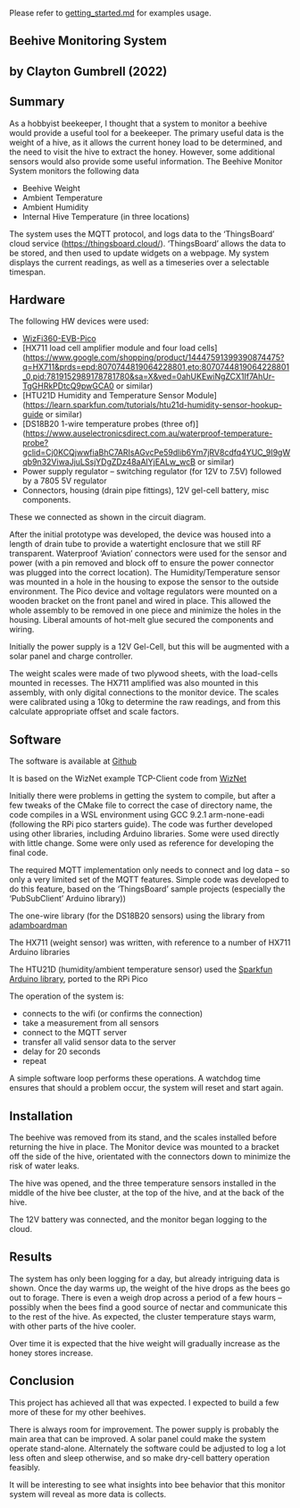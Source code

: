 Please refer to [getting_started.md][link-getting_started] for examples usage.



<!--
Link
-->

[link-getting_started]: https://github.com/Wiznet/WizFi360-EVB-Pico-C/blob/main/getting_started.md




## Beehive Monitoring System
## by Clayton Gumbrell (2022)

## Summary

As a hobbyist beekeeper, I thought that a system to monitor a beehive would provide a useful tool for a beekeeper. The primary useful data is the weight of a hive, as it allows the current honey load to be determined, and the need to visit the hive to extract the honey. However, some additional sensors would also provide some useful information. The Beehive Monitor System monitors the following data
* Beehive Weight
* Ambient Temperature
* Ambient Humidity
* Internal Hive Temperature (in three locations)

The system uses the MQTT protocol, and logs data to the ‘ThingsBoard’ cloud service (https://thingsboard.cloud/). ‘ThingsBoard’ allows the data to be stored, and then used to update widgets on a webpage. My system displays the current readings, as well as a timeseries over a selectable timespan.

## Hardware

The following HW devices were used:
* [WizFi360-EVB-Pico](https://docs.wiznet.io/Product/Open-Source-Hardware/wizfi360-evb-pico)
* [HX711 load cell amplifier module and four load cells](https://www.google.com/shopping/product/14447591399390874475?q=HX711&prds=epd:8070744819064228801,eto:8070744819064228801_0,pid:7819152989178781780&sa=X&ved=0ahUKEwiNgZCX1If7AhUr-TgGHRkPDtcQ9pwGCA0 or similar)
* [HTU21D Humidity and Temperature Sensor Module](https://learn.sparkfun.com/tutorials/htu21d-humidity-sensor-hookup-guide or similar)
* [DS18B20 1-wire temperature probes (three of)](https://www.auselectronicsdirect.com.au/waterproof-temperature-probe?gclid=Cj0KCQjwwfiaBhC7ARIsAGvcPe59dlib6Ym7jRV8cdfq4YUC_9I9gWqb9n32ViwaJjuLSsjYDgZDz48aAlYjEALw_wcB or similar)
* Power supply regulator – switching regulator (for 12V to 7.5V) followed by a 7805 5V regulator
* Connectors, housing (drain pipe fittings), 12V gel-cell battery, misc components.

These we connected as shown in the circuit diagram.

After the initial prototype was developed, the device was housed into a length of drain tube to provide a watertight enclosure that we still RF transparent. Waterproof ‘Aviation’ connectors were used for the sensor and power (with a pin removed and block off to ensure the power connector was plugged into the correct location). The Humidity/Temperature sensor was mounted in a hole in the housing to expose the sensor to the outside environment. The Pico device and voltage regulators were mounted on a wooden bracket on the front panel and wired in place. This allowed the whole assembly to be removed in one piece and minimize the holes in the housing. Liberal amounts of hot-melt glue secured the components and wiring.

Initially the power supply is a 12V Gel-Cell, but this will be augmented with a solar panel and charge controller.

The weight scales were made of two plywood sheets, with the load-cells mounted in recesses. The HX711 amplified was also mounted in this assembly, with only digital connections to the monitor device. The scales were calibrated using a 10kg to determine the raw readings, and from this calculate appropriate offset and scale factors.

## Software

The software is available at [Github](https://github.com/claytoninc/WizFi360_BeeLogger)

It is based on the WizNet example TCP-Client code from [WizNet](https://github.com/Wiznet/WizFi360-EVB-Pico-C)

Initially there were problems in getting the system to compile, but after a few tweaks of the CMake file to correct the case of directory name, the code compiles in a WSL environment using GCC 9.2.1 arm-none-eadi (following the RPi pico starters guide).
The code was further developed using other libraries, including Arduino libraries. Some were used directly with little change. Some were only used as reference for developing the final code.

The required MQTT implementation only needs to connect and log data – so only a very limited set of the MQTT features. Simple code was developed to do this feature, based on the ‘ThingsBoard’ sample projects (especially the ‘PubSubClient’ Arduino library))

The one-wire library (for the DS18B20 sensors) using the library from [adamboardman](https://github.com/adamboardman/pico-onewire)

The HX711 (weight sensor) was written, with reference to a number of HX711 Arduino libraries

The HTU21D (humidity/ambient temperature sensor) used the [Sparkfun Arduino library](https://github.com/sparkfun/SparkFun_HTU21D_Breakout_Arduino_Library), ported to the RPi Pico

The operation of the system is:
* connects to the wifi (or confirms the connection) 
* take a measurement from all sensors
* connect to the MQTT server
* transfer all valid sensor data to the server
* delay for 20 seconds
* repeat

A simple software loop performs these operations. A watchdog time ensures that should a problem occur, the system will reset and start again.

## Installation

The beehive was removed from its stand, and the scales installed before returning the hive in place.
The Monitor device was mounted to a bracket off the side of the hive, orientated with the connectors down to minimize the risk of water leaks.

The hive was opened, and the three temperature sensors installed in the middle of the hive bee cluster, at the top of the hive, and at the back of the hive.

The 12V battery was connected, and the monitor began logging to the cloud.

## Results

The system has only been logging for a day, but already intriguing data is shown. Once the day warms up, the weight of the hive drops as the bees go out to forage. There is even a weigh drop across a period of a few hours – possibly when the bees find a good source of nectar and communicate this to the rest of the hive. As expected, the cluster temperature stays warm, with other parts of the hive cooler.

Over time it is expected that the hive weight will gradually increase as the honey stores increase.

## Conclusion

This project has achieved all that was expected. I expected to build a few more of these for my other beehives. 

There is always room for improvement. The power supply is probably the main area that can be improved. A solar panel could make the system operate stand-alone. Alternately the software could be adjusted to log a lot less often and sleep otherwise, and so make dry-cell battery operation feasibly.

It will be interesting to see what insights into bee behavior that this monitor system will reveal as more data is collects.

